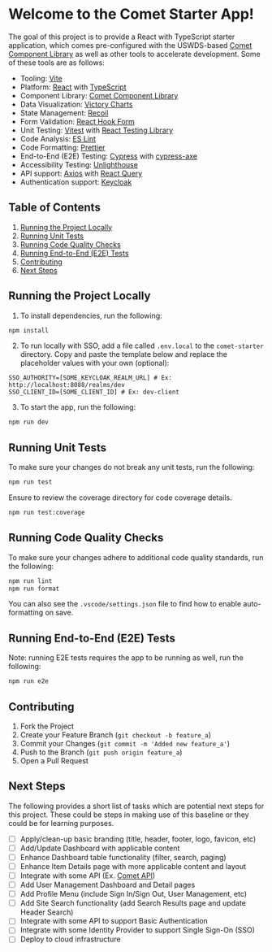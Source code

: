 # Welcome to the Comet Starter App!

The goal of this project is to provide a React with TypeScript starter application, which comes pre-configured with the USWDS-based [Comet Component Library](https://github.com/MetroStar/comet) as well as other tools to accelerate development. Some of these tools are as follows:

- Tooling: [Vite](https://vitejs.dev/)
- Platform: [React](https://react.dev/) with [TypeScript](https://www.typescriptlang.org/)
- Component Library: [Comet Component Library](https://github.com/MetroStar/comet)
- Data Visualization: [Victory Charts](https://formidable.com/open-source/victory/)
- State Management: [Recoil](https://recoiljs.org/)
- Form Validation: [React Hook Form](https://react-hook-form.com/)
- Unit Testing: [Vitest](https://vitest.dev/) with [React Testing Library](https://testing-library.com/docs/react-testing-library/intro/)
- Code Analysis: [ES Lint](https://eslint.org/)
- Code Formatting: [Prettier](https://prettier.io/)
- End-to-End (E2E) Testing: [Cypress](https://www.cypress.io/) with [cypress-axe](https://www.npmjs.com/package/cypress-axe)
- Accessibility Testing: [Unlighthouse](https://unlighthouse.dev/)
- API support: [Axios](https://axios-http.com/) with [React Query](https://tanstack.com/query/v3/)
- Authentication support: [Keycloak](https://www.keycloak.org/)

## Table of Contents

1. [Running the Project Locally](#running-the-project-locally)
2. [Running Unit Tests](#running-unit-tests)
3. [Running Code Quality Checks](#running-code-quality-checks)
4. [Running End-to-End (E2E) Tests](#running-end-to-end-e2e-tests)
5. [Contributing](#contributing)
6. [Next Steps](#next-steps)

## Running the Project Locally

1. To install dependencies, run the following:

```sh
npm install
```

2. To run locally with SSO, add a file called `.env.local` to the `comet-starter` directory. Copy and paste the template below and replace the placeholder values with your own (optional):

```
SSO_AUTHORITY=[SOME_KEYCLOAK_REALM_URL] # Ex: http://localhost:8088/realms/dev
SSO_CLIENT_ID=[SOME_CLIENT_ID] # Ex: dev-client
```

3. To start the app, run the following:

```sh
npm run dev
```

## Running Unit Tests

To make sure your changes do not break any unit tests, run the following:

```sh
npm run test
```

Ensure to review the coverage directory for code coverage details.

```sh
npm run test:coverage
```

## Running Code Quality Checks

To make sure your changes adhere to additional code quality standards, run the following:

```sh
npm run lint
npm run format
```

You can also see the `.vscode/settings.json` file to find how to enable auto-formatting on save.

## Running End-to-End (E2E) Tests

Note: running E2E tests requires the app to be running as well, run the following:

```sh
npm run e2e
```

## Contributing

1. Fork the Project
2. Create your Feature Branch (`git checkout -b feature_a`)
3. Commit your Changes (`git commit -m 'Added new feature_a'`)
4. Push to the Branch (`git push origin feature_a`)
5. Open a Pull Request

## Next Steps

The following provides a short list of tasks which are potential next steps for this project. These could be steps in making use of this baseline or they could be for learning purposes.

- [ ] Apply/clean-up basic branding (title, header, footer, logo, favicon, etc)
- [ ] Add/Update Dashboard with applicable content
- [ ] Enhance Dashboard table functionality (filter, search, paging)
- [ ] Enhance Item Details page with more applicable content and layout
- [ ] Integrate with some API (Ex. [Comet API](https://github.com/MetroStar/comet-api))
- [ ] Add User Management Dashboard and Detail pages
- [ ] Add Profile Menu (include Sign In/Sign Out, User Management, etc)
- [ ] Add Site Search functionality (add Search Results page and update Header Search)
- [ ] Integrate with some API to support Basic Authentication
- [ ] Integrate with some Identity Provider to support Single Sign-On (SSO)
- [ ] Deploy to cloud infrastructure

